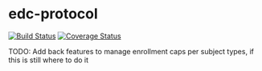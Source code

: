 # edc-protocol

[![Build Status](https://travis-ci.org/botswana-harvard/edc-protocol.svg?branch=develop)](https://travis-ci.org/botswana-harvard/edc-protocol) [![Coverage Status](https://coveralls.io/repos/github/botswana-harvard/edc-protocol/badge.svg?branch=develop)](https://coveralls.io/github/botswana-harvard/edc-protocol?branch=develop)


TODO: Add back features to manage enrollment caps per subject types, if this is still where to do it